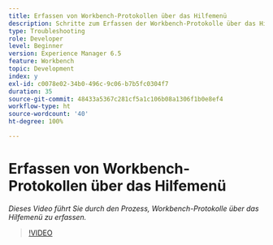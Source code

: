```yaml
---
title: Erfassen von Workbench-Protokollen über das Hilfemenü
description: Schritte zum Erfassen der Workbench-Protokolle über das Hilfemenü
type: Troubleshooting
role: Developer
level: Beginner
version: Experience Manager 6.5
feature: Workbench
topic: Development
index: y
exl-id: c0078e02-34b0-496c-9c06-b7b5fc0304f7
duration: 35
source-git-commit: 48433a5367c281cf5a1c106b08a1306f1b0e8ef4
workflow-type: ht
source-wordcount: '40'
ht-degree: 100%

---
```


# Erfassen von Workbench-Protokollen über das Hilfemenü

*Dieses Video führt Sie durch den Prozess, Workbench-Protokolle über das Hilfemenü zu erfassen.*

>[!VIDEO](https://video.tv.adobe.com/v/335501?quality=12&learn=on)
